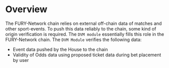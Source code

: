 # **Overview**

The FURY-Network chain relies on external off-chain data of matches and other sport-events. To push this data reliably to the chain, some kind of origin verification is required. The `DVM module` essentially fills this role in the FURY-Network chain. The `DVM Module` verifies the following data:

- Event data pushed by the House to the chain
- Validity of Odds data using proposed ticket data during bet placement by user
